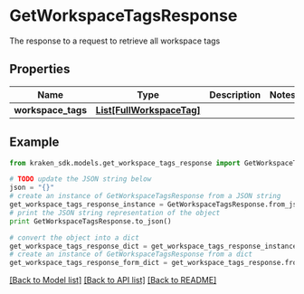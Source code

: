 # GetWorkspaceTagsResponse

The response to a request to retrieve all workspace tags

## Properties
Name | Type | Description | Notes
------------ | ------------- | ------------- | -------------
**workspace_tags** | [**List[FullWorkspaceTag]**](FullWorkspaceTag.md) |  | 

## Example

```python
from kraken_sdk.models.get_workspace_tags_response import GetWorkspaceTagsResponse

# TODO update the JSON string below
json = "{}"
# create an instance of GetWorkspaceTagsResponse from a JSON string
get_workspace_tags_response_instance = GetWorkspaceTagsResponse.from_json(json)
# print the JSON string representation of the object
print GetWorkspaceTagsResponse.to_json()

# convert the object into a dict
get_workspace_tags_response_dict = get_workspace_tags_response_instance.to_dict()
# create an instance of GetWorkspaceTagsResponse from a dict
get_workspace_tags_response_form_dict = get_workspace_tags_response.from_dict(get_workspace_tags_response_dict)
```
[[Back to Model list]](../README.md#documentation-for-models) [[Back to API list]](../README.md#documentation-for-api-endpoints) [[Back to README]](../README.md)


